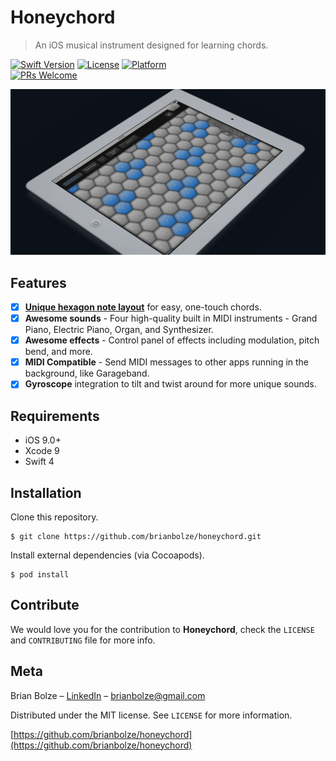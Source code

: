 # Honeychord
> An iOS musical instrument designed for learning chords.

[![Swift Version][swift-image]][swift-url]
[![License][license-image]][license-url]
[![Platform](https://img.shields.io/cocoapods/p/LFAlertController.svg?style=flat)](http://cocoapods.org/pods/LFAlertController)   
[![PRs Welcome](https://img.shields.io/badge/PRs-welcome-brightgreen.svg?style=flat-square)](http://makeapullrequest.com)

![](docs/images/banner.png)

## Features

- [x] **[Unique hexagon note layout](https://en.wikipedia.org/wiki/Isomorphic_keyboard)** for easy, one-touch chords.
- [x] **Awesome sounds** - Four high-quality built in MIDI instruments - Grand Piano, Electric Piano, Organ, and Synthesizer.
- [x] **Awesome effects** - Control panel of effects including modulation, pitch bend, and more. 
- [x] **MIDI Compatible** - Send MIDI messages to other apps running in the background, like Garageband.
- [x] **Gyroscope** integration to tilt and twist around for more unique sounds.

## Requirements

- iOS 9.0+
- Xcode 9
- Swift 4

## Installation
Clone this repository.
```shell
$ git clone https://github.com/brianbolze/honeychord.git
```

Install external dependencies (via Cocoapods).
```shell
$ pod install
```

## Contribute

We would love you for the contribution to **Honeychord**, check the ``LICENSE`` and ``CONTRIBUTING`` file for more info.

## Meta

Brian Bolze – [LinkedIn](https://www.linkedin.com/in/brian-bolze-510a4b5a/) – brianbolze@gmail.com

Distributed under the MIT license. See ``LICENSE`` for more information.

[https://github.com/brianbolze/honeychord](https://github.com/brianbolze/honeychord)

[swift-image]:https://img.shields.io/badge/swift-4.0-orange.svg
[swift-url]: https://swift.org/
[license-image]: https://img.shields.io/badge/License-MIT-blue.svg
[license-url]: LICENSE
